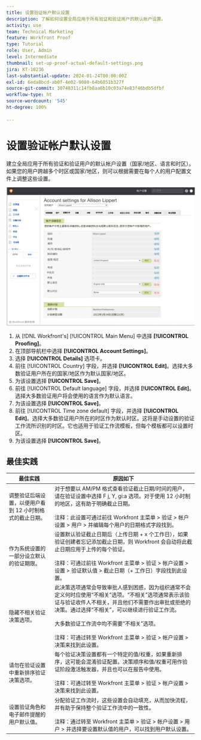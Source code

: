```yaml
---
title: 设置验证帐户默认设置
description: 了解如何设置全局应用于所有验证和验证用户的默认帐户设置。
activity: use
team: Technical Marketing
feature: Workfront Proof
type: Tutorial
role: User, Admin
level: Intermediate
thumbnail: set-up-proof-actual-default-settings.png
jira: KT-10236
last-substantial-update: 2024-01-24T00:00:00Z
exl-id: 6eda8bcd-ab0f-4e02-9080-64b6051b327f
source-git-commit: 30748311c14fb8aa6b10c03a74e83f46bdb5dfbf
workflow-type: ht
source-wordcount: '545'
ht-degree: 100%

---
```


# 设置验证帐户默认设置

建立全局应用于所有验证和验证用户的默认帐户设置（国家/地区、语言和时区）。如果您的用户跨越多个时区或国家/地区，则可以根据需要在每个人的用户配置文件上调整这些设置。

![用于验证的帐户设置窗口](assets/proof-system-setups-default-account-settings.png)

1. 从 [!DNL Workfront's] [!UICONTROL Main Menu] 中选择 **[!UICONTROL Proofing]**。
1. 在顶部导航栏中选择 **[!UICONTROL Account Settings]**。
1. 选择 **[!UICONTROL Details]** 选项卡。
1. 前往 [!UICONTROL Country] 字段，并选择 **[!UICONTROL Edit]**。选择大多数验证用户所在的国家/地区作为默认国家/地区。
1. 为该设置选择 **[!UICONTROL Save]**。
1. 前往 [!UICONTROL Default language] 字段，并选择 **[!UICONTROL Edit]**。选择大多数验证用户将会使用的语言作为默认语言。
1. 为该设置选择 **[!UICONTROL Save]**。
1. 前往 [!UICONTROL Time zone default] 字段，并选择 **[!UICONTROL Edit]**。选择大多数验证用户所在的时区作为默认时区。这将是手动设置的验证工作流所识别的时区。它也适用于验证工作流模板，但每个模板都可以设置时区。
1. 为该设置选择 **[!UICONTROL Save]**。

## 最佳实践


| 最佳实践 | 原因如下 |
|---|---|
| 调整验证后端设置，以便用户看到 12 小时制格式的截止日期。 | 对于想要以 AM/PM 格式查看验证截止日期/时间的用户，请在验证设置中选择 F j, Y, gi:a 选项。对于使用 12 小时制的地区，这有助于明确截止日期。<br> <br>注释：此设置可通过前往 Workfront 主菜单 > 验证 > 帐户设置 > 用户 > 并编辑每个用户的日期格式字段找到。 |
| 作为系统设置的一部分设立默认的验证期限。 | 设置默认验证截止日期后（上传日期 + x 个工作日），如果验证创建者忘记添加截止日期，则 Workfront 会自动将此截止日期应用于上传的每个验证。<br> <br>注释：可通过前往 Workfront 主菜单 > 验证 > 帐户设置 > 设置 > 验证默认值 > 截止日期（+ 工作日）字段找到此设置。 |
| 隐藏不相关验证决策选项。 | 此决策选项通常会导致审批人感到困惑，因为组织通常不会定义何时应使用“不相关”选项。“不相关”选项通常表示该验证与验证收件人不相关，并且他们不需要作出审批或拒绝的决策。通过选择“不相关”，可以继续进行验证工作流。<br> <br>大多数验证工作流中均不需要“不相关”选项。<br> <br>注释：可通过转至 Workfront 主菜单 > 验证 > 帐户设置 > 决策来找到此设置。 |
| 请勿在验证设置中重新排序验证决策选项。 | 每个验证决策设置都有一个特定的值/权重，如果重新排序，这可能会混淆验证配置。决策顺序和值/权重可用作验证阶段激活触发器，并且也可以在报告中使用。<br> <br>注释：可通过转至 Workfront 主菜单 > 验证 > 帐户设置 > 决策来找到此设置。 |
| 设置验证角色和电子邮件提醒的用户默认值。 | 分配验证工作流时，这些设置会自动填充，从而加快流程，并有助于保持整个验证工作流中的一致性。<br> <br>注释：通过转至 Workfront 主菜单 > 验证 > 帐户设置 > 用户 > 并选择要设置默认值的用户，可以找到用户默认设置。 |
